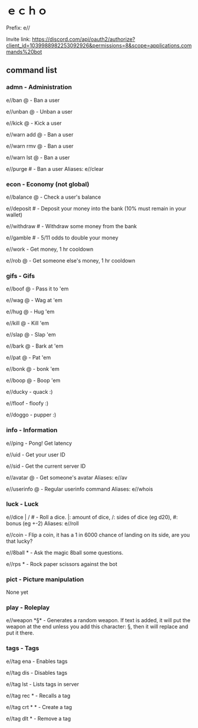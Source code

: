 # ｅｃｈｏ



Prefix: e//

Invite link: https://discord.com/api/oauth2/authorize?client_id=1039988982253092926&permissions=8&scope=applications.commands%20bot



## command list

### admn - Administration

e//ban @ - Ban a user

e//unban @ - Unban a user

e//kick @ - Kick a user

e//warn add @ - Ban a user

e//warn rmv @ - Ban a user

e//warn lst @ - Ban a user

e//purge # - Ban a user       Aliases: e//clear



### econ - Economy  (not global)

e//balance @ - Check a user's balance

e//deposit # - Deposit your money into the bank (10% must remain in your wallet)

e//withdraw # - Withdraw some money from the bank

e//gamble # - 5/11 odds to double your money

e//work - Get money, 1 hr cooldown

e//rob @ - Get someone else's money, 1 hr cooldown



### gifs - Gifs

e//boof @ - Pass it to 'em

e//wag @ - Wag at 'em

e//hug @ - Hug 'em

e//kill @ - Kill 'em

e//slap @ - Slap 'em

e//bark @ - Bark at 'em

e//pat @ - Pat 'em

e//bonk @ - bonk 'em

e//boop @ - Boop 'em

e//ducky - quack :)

e//floof - floofy :)

e//doggo - pupper :)



### info - Information

e//ping - Pong! Get latency

e//uid - Get your user ID

e//sid - Get the current server ID

e//avatar @ - Get someone's avatar       Aliases: e//av

e//userinfo @ - Regular userinfo command       Aliases: e//whois



### luck - Luck

e//dice | / # - Roll a dice. |: amount of dice, /: sides of dice (eg d20), #: bonus (eg +-2)       Aliases: e//roll

e//coin - Flip a coin, it has a 1 in 6000 chance of landing on its side, are you that lucky?

e//8ball \* - Ask the magic 8ball some questions.

e//rps \* - Rock paper scissors against the bot



### pict - Picture manipulation

None yet



### play - Roleplay

e//weapon \*§\* - Generates a random weapon. If text is added, it will put the weapon at the end unless you add this character: §, then it will replace and put it there.



### tags - Tags

e//tag ena - Enables tags

e//tag dis - Disables tags

e//tag lst - Lists tags in server

e//tag rec \* - Recalls a tag

e//tag crt \* \* - Create a tag

e//tag dlt \* - Remove a tag
